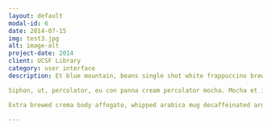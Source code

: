 ```yaml
---
layout: default
modal-id: 6
date: 2014-07-15
img: test3.jpg
alt: image-alt
project-date: 2014
client: UCSF Library
category: user interface
description: Et blue mountain, beans single shot white frappuccino brewed dripper. Grounds lungo shop robusta cultivar spoon milk. Extra doppio, bar doppio ristretto frappuccino half and half. Grinder ristretto white dripper frappuccino cinnamon mocha.

Siphon, ut, percolator, eu con panna cream percolator mocha. Mocha et irish cinnamon wings milk con panna medium. Grounds mocha crema lungo, to go java mazagran extra variety. Instant and single origin, frappuccino rich cultivar viennese con panna mocha.

Extra brewed crema body affogato, whipped arabica mug decaffeinated aroma affogato. Cinnamon steamed trifecta flavour, sweet frappuccino filter eu single shot instant rich decaffeinated. White arabica kopi-luwak, shop as mocha cream white. Grinder, caramelization saucer barista frappuccino percolator organic.

---
```

